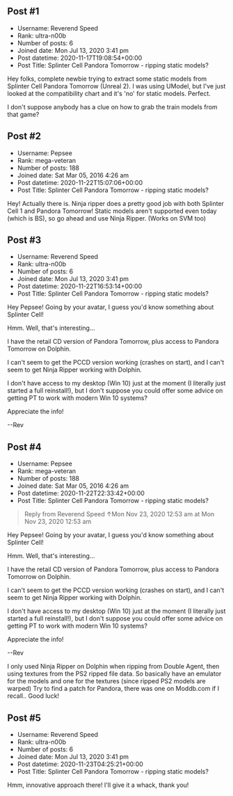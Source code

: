 ## Post #1
- Username: Reverend Speed
- Rank: ultra-n00b
- Number of posts: 6
- Joined date: Mon Jul 13, 2020 3:41 pm
- Post datetime: 2020-11-17T19:08:54+00:00
- Post Title: Splinter Cell Pandora Tomorrow - ripping static models?

Hey folks, complete newbie trying to extract some static models from Splinter Cell Pandora Tomorrow (Unreal 2). I was using UModel, but I've just  looked at the compatibility chart and it's 'no' for static models. Perfect.

I don't suppose anybody has a clue on how to grab the train models from that game?
## Post #2
- Username: Pepsee
- Rank: mega-veteran
- Number of posts: 188
- Joined date: Sat Mar 05, 2016 4:26 am
- Post datetime: 2020-11-22T15:07:06+00:00
- Post Title: Splinter Cell Pandora Tomorrow - ripping static models?

Hey! Actually there is. Ninja ripper does a pretty good job with both Splinter Cell 1 and Pandora Tomorrow! Static models aren't supported even today (which is BS), so go ahead and use Ninja Ripper. (Works on SVM too)
## Post #3
- Username: Reverend Speed
- Rank: ultra-n00b
- Number of posts: 6
- Joined date: Mon Jul 13, 2020 3:41 pm
- Post datetime: 2020-11-22T16:53:14+00:00
- Post Title: Splinter Cell Pandora Tomorrow - ripping static models?

Hey Pepsee! Going by your avatar, I guess you'd know something about Splinter Cell!

Hmm. Well, that's interesting...

I have the retail CD version of Pandora Tomorrow, plus access to Pandora Tomorrow on Dolphin.

I can't seem to get the PCCD version working (crashes on start), and I can't seem to get Ninja Ripper working with Dolphin.

I don't have access to my desktop (Win 10) just at the moment (I literally just started a full reinstall!), but I don't suppose you could offer some advice on getting PT to work with modern Win 10 systems?

Appreciate the info!

 --Rev
## Post #4
- Username: Pepsee
- Rank: mega-veteran
- Number of posts: 188
- Joined date: Sat Mar 05, 2016 4:26 am
- Post datetime: 2020-11-22T22:33:42+00:00
- Post Title: Splinter Cell Pandora Tomorrow - ripping static models?

> Reply from Reverend Speed ↑Mon Nov 23, 2020 12:53 am at Mon Nov 23, 2020 12:53 am
>
> 
Hey Pepsee! Going by your avatar, I guess you'd know something about Splinter Cell!

Hmm. Well, that's interesting...

I have the retail CD version of Pandora Tomorrow, plus access to Pandora Tomorrow on Dolphin.

I can't seem to get the PCCD version working (crashes on start), and I can't seem to get Ninja Ripper working with Dolphin.

I don't have access to my desktop (Win 10) just at the moment (I literally just started a full reinstall!), but I don't suppose you could offer some advice on getting PT to work with modern Win 10 systems?

Appreciate the info!

 --Rev

I only used Ninja Ripper on Dolphin when ripping from Double Agent, then using textures from the PS2 ripped file data.
So basically have an emulator for the models and one for the textures (since ripped PS2 models are warped)
Try to find a patch for Pandora, there was one on Moddb.com if I recall..
Good luck!
## Post #5
- Username: Reverend Speed
- Rank: ultra-n00b
- Number of posts: 6
- Joined date: Mon Jul 13, 2020 3:41 pm
- Post datetime: 2020-11-23T04:25:21+00:00
- Post Title: Splinter Cell Pandora Tomorrow - ripping static models?

Hmm, innovative approach there! I'll give it a whack, thank you!

